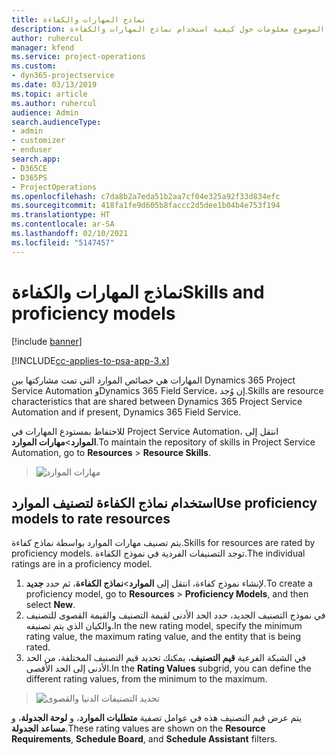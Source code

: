 ```yaml
---
title: نماذج المهارات والكفاءة
description: يقدم هذا الموضوع معلومات حول كيفية استخدام نماذج المهارات والكفاءة.
author: ruhercul
manager: kfend
ms.service: project-operations
ms.custom:
- dyn365-projectservice
ms.date: 03/13/2019
ms.topic: article
ms.author: ruhercul
audience: Admin
search.audienceType:
- admin
- customizer
- enduser
search.app:
- D365CE
- D365PS
- ProjectOperations
ms.openlocfilehash: c7da8b2a7eda51b2aa7cf04e325a92f33d834efc
ms.sourcegitcommit: 418fa1fe9d605b8faccc2d5dee1b04b4e753f194
ms.translationtype: HT
ms.contentlocale: ar-SA
ms.lasthandoff: 02/10/2021
ms.locfileid: "5147457"
---
```

# <a name="skills-and-proficiency-models"></a><span data-ttu-id="51308-103">نماذج المهارات والكفاءة</span><span class="sxs-lookup"><span data-stu-id="51308-103">Skills and proficiency models</span></span>

[!include [banner](../includes/psa-now-project-operations.md)]

[!INCLUDE[cc-applies-to-psa-app-3.x](../includes/cc-applies-to-psa-app-3x.md)]

<span data-ttu-id="51308-104">المهارات هي خصائص الموارد التي تمت مشاركتها بين Dynamics 365 Project Service Automation وDynamics 365 Field Service، إن وُجد.</span><span class="sxs-lookup"><span data-stu-id="51308-104">Skills are resource characteristics that are shared between Dynamics 365 Project Service Automation and if present, Dynamics 365 Field Service.</span></span> 

<span data-ttu-id="51308-105">للاحتفاظ بمستودع المهارات في Project Service Automation، انتقل إلى **الموارد**\>**مهارات الموارد**.</span><span class="sxs-lookup"><span data-stu-id="51308-105">To maintain the repository of skills in Project Service Automation, go to **Resources** \> **Resource Skills**.</span></span> 

> ![مهارات الموارد](media/Resource-Management-image84.png)

## <a name="use-proficiency-models-to-rate-resources"></a><span data-ttu-id="51308-107">استخدام نماذج الكفاءة لتصنيف الموارد</span><span class="sxs-lookup"><span data-stu-id="51308-107">Use proficiency models to rate resources</span></span>

<span data-ttu-id="51308-108">يتم تصنيف مهارات الموارد بواسطة نماذج كفاءة.</span><span class="sxs-lookup"><span data-stu-id="51308-108">Skills for resources are rated by proficiency models.</span></span> <span data-ttu-id="51308-109">توجد التصنيفات الفردية في نموذج الكفاءة.</span><span class="sxs-lookup"><span data-stu-id="51308-109">The individual ratings are in a proficiency model.</span></span> 

1. <span data-ttu-id="51308-110">لإنشاء نموذج كفاءة، انتقل إلى **الموارد**\>**نماذج الكفاءة**، ثم حدد **جديد**.</span><span class="sxs-lookup"><span data-stu-id="51308-110">To create a proficiency model, go to **Resources** \> **Proficiency Models**, and then select **New**.</span></span>
2. <span data-ttu-id="51308-111">في نموذج التصنيف الجديد، حدد الحد الأدنى لقيمة التصنيف والقيمة القصوى للتصنيف والكيان الذي يتم تصنيفه.</span><span class="sxs-lookup"><span data-stu-id="51308-111">In the new rating model, specify the minimum rating value, the maximum rating value, and the entity that is being rated.</span></span>
3. <span data-ttu-id="51308-112">في الشبكة الفرعية **قيم التصنيف**، يمكنك تحديد قيم التصنيف المختلفة، من الحد الأدنى إلى الحد الأقصى.</span><span class="sxs-lookup"><span data-stu-id="51308-112">In the **Rating Values** subgrid, you can define the different rating values, from the minimum to the maximum.</span></span>

> ![تحديد التصنيفات الدنيا والقصوى](media/Resource-Management-image85.png)

<span data-ttu-id="51308-114">يتم عرض قيم التصنيف هذه في عوامل تصفية **متطلبات الموارد**، و **لوحة الجدولة**، و **مساعد الجدولة**.</span><span class="sxs-lookup"><span data-stu-id="51308-114">These rating values are shown on the **Resource Requirements**, **Schedule Board**, and **Schedule Assistant** filters.</span></span>
